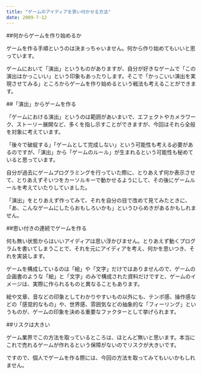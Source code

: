```yaml
---
title: "ゲームのアイディアを思い付かせる方法"
date: 2009-7-12
---
```


##何からゲームを作り始めるか

ゲームを作る手順というのは決まっちゃいません。何から作り始めてもいいと思っています。

ゲームにおいて「演出」というものがありますが、自分が好きなゲームで「この演出はかっこいい」という印象もあったりします。そこで「かっこいい演出を実現させてみる」ところからゲームを作り始めるという戦法も考えることができます。

##「演出」からゲームを作る

「ゲームにおける演出」というのは範囲があいまいで、エフェクトやカメラワーク、ストーリー展開など、多くを指し示すことができますが、今回はそれら全般を対象に考えています。

「後々で破綻する」「ゲームとして完成しない」という可能性も考える必要があるのですが、「演出」から「ゲームのルール」が生まれるという可能性も秘めていると思っています。

自分が過去にゲームプログラミングを行っていた際に、とりあえず何か表示させて、とりあえずそいつをカーソルキーで動かせるようにして、その後にゲームルールを考えていたりしていました。

「演出」をとりあえず作ってみて、それを自分の目で改めて見てみたときに、「あ、こんなゲームにしたらおもしろいかも」というひらめきがあるかもしれません。

##思い付きの連続でゲームを作る

何も無い状態からはいいアイディアは思い浮かびません。とりあえず動くプログラムを書いてしまうことで、それを元にアイディアを考え、何かを思いつき、それを実装します。

ゲームを構成しているのは「絵」や「文字」だけではありませんので、ゲームの企画書のような「絵」と「文字」のみで構成された資料だけですと、ゲームのイメージは、実際に作られるものと異なることもあります。

絵や文章、音などの印象としてわかりやすいもの以外にも、テンポ感、操作感などの「感覚的なもの」や、世界感、雰囲気などの抽象的な「フィーリング」というものが、ゲームの印象を決める重要なファクターとして挙げられます。

##リスクは大きい

ゲーム業界でこの方法を取っているところは、ほとんど無いと思います。本当にこれで売れるゲームが作れるという保障がないのでリスクが大きいです。

ですので、個人でゲームを作る際には、今回の方法を取ってみてもいいかもしれません。
